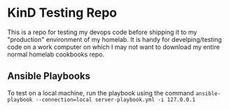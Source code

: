 # KinD Testing Repo

This is a repo for testing my devops code before shipping it to my "production" environment of my homelab. It is handy for develping/testing code on a work computer on which I may not want to download my entire normal homelab cookbooks repo.

## Ansible Playbooks

To test on a local machine, run the playbook using the command `ansible-playbook --connection=local server-playbook.yml -i 127.0.0.1`
